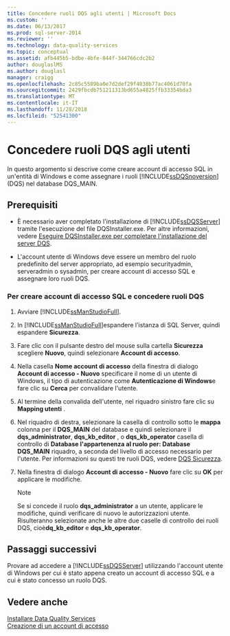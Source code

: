 ```yaml
---
title: Concedere ruoli DQS agli utenti | Microsoft Docs
ms.custom: ''
ms.date: 06/13/2017
ms.prod: sql-server-2014
ms.reviewer: ''
ms.technology: data-quality-services
ms.topic: conceptual
ms.assetid: afb445b5-bdbe-4bfe-844f-344766cdc2b2
author: douglaslMS
ms.author: douglasl
manager: craigg
ms.openlocfilehash: 2c85c5589ba0e7d2def29f4038b77ac4061d70fa
ms.sourcegitcommit: 2429fbcdb751211313bd655a4825ffb33354bda3
ms.translationtype: MT
ms.contentlocale: it-IT
ms.lasthandoff: 11/28/2018
ms.locfileid: "52541300"
---
```

# <a name="grant-dqs-roles-to-users"></a>Concedere ruoli DQS agli utenti
  In questo argomento si descrive come creare account di accesso SQL in un'entità di Windows e come assegnare i ruoli [!INCLUDE[ssDQSnoversion](../../includes/ssdqsnoversion-md.md)] (DQS) nel database DQS_MAIN.  
  
## <a name="prerequisites"></a>Prerequisiti  
  
-   È necessario aver completato l'installazione di [!INCLUDE[ssDQSServer](../../includes/ssdqsserver-md.md)] tramite l'esecuzione del file DQSInstaller.exe. Per altre informazioni, vedere [Eseguire DQSInstaller.exe per completare l'installazione del server DQS](run-dqsinstaller-exe-to-complete-data-quality-server-installation.md).  
  
-   L'account utente di Windows deve essere un membro del ruolo predefinito del server appropriato, ad esempio securityadmin, serveradmin o sysadmin, per creare account di accesso SQL e assegnare loro ruoli DQS.  
  
### <a name="to-create-sql-login-and-grant-dqs-roles"></a>Per creare account di accesso SQL e concedere ruoli DQS  
  
1.  Avviare [!INCLUDE[ssManStudioFull](../../includes/ssmanstudiofull-md.md)].  
  
2.  In [!INCLUDE[ssManStudioFull](../../includes/ssmanstudiofull-md.md)]espandere l'istanza di SQL Server, quindi espandere **Sicurezza**.  
  
3.  Fare clic con il pulsante destro del mouse sulla cartella **Sicurezza** scegliere **Nuovo**, quindi selezionare **Account di accesso**.  
  
4.  Nella casella **Nome account di accesso** della finestra di dialogo **Account di accesso - Nuovo** specificare il nome di un utente di Windows, il tipo di autenticazione come **Autenticazione di Windows**e fare clic su **Cerca** per convalidare l'utente.  
  
5.  Al termine della convalida dell'utente, nel riquadro sinistro fare clic su **Mapping utenti** .  
  
6.  Nel riquadro di destra, selezionare la casella di controllo sotto le **mappa** colonna per il **DQS_MAIN** del database e quindi selezionare il **dqs_administrator**, **dqs_kb_editor** , o **dqs_kb_operator** casella di controllo di **Database l'appartenenza al ruolo per: Database DQS_MAIN** riquadro, a seconda del livello di accesso necessario per l'utente. Per informazioni su questi tre ruoli DQS, vedere [DQS Sicurezza](../dqs-security.md).  
  
7.  Nella finestra di dialogo **Account di accesso - Nuovo** fare clic su **OK** per applicare le modifiche.  
  
    > [!NOTE]  
    >  Se si concede il ruolo **dqs_administrator** a un utente, applicare le modifiche, quindi verificare di nuovo le autorizzazioni utente. Risulteranno selezionate anche le altre due caselle di controllo dei ruoli DQS, cioè**dq_kb_editor** e **dqs_kb_operator**.  
  
## <a name="next-steps"></a>Passaggi successivi  
 Provare ad accedere a [!INCLUDE[ssDQSServer](../../includes/ssdqsserver-md.md)] utilizzando l'account utente di Windows per cui è stato appena creato un account di accesso SQL e a cui è stato concesso un ruolo DQS.  
  
## <a name="see-also"></a>Vedere anche  
 [Installare Data Quality Services](install-data-quality-services.md)   
 [Creazione di un account di accesso](../../relational-databases/security/authentication-access/create-a-login.md)  
  
  
